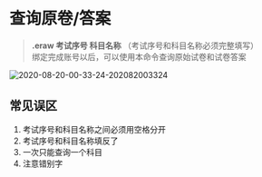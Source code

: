 # 查询原卷/答案

> **.eraw 考试序号 科目名称** （考试序号和科目名称必须完整填写）<br>绑定完成账号以后，可以使用本命令查询原始试卷和试卷答案
 
![2020-08-20-00-33-24-202082003324](http://cdn.doeca.cc/images/2020-08-20-00-33-24-202082003324.png)

## 常见误区
1. 考试序号和科目名称之间必须用空格分开
2. 考试序号和科目名称填反了
3. 一次只能查询一个科目
4. 注意错别字